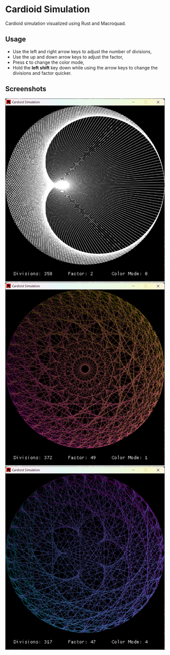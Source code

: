 # Cardioid Simulation
Cardioid simulation visualized using Rust and Macroquad.

## Usage
- Use the left and right arrow keys to adjust the number of divisions,
- Use the up and down arrow keys to adjust the factor,
- Press **`C`** to change the color mode,
- Hold the **left shift** key down while using the arrow keys to change the divisions and factor quicker.

## Screenshots
![Image 1](./images/image-1.png)
![Image 2](./images/image-2.png)
![Image 3](./images/image-3.png)
